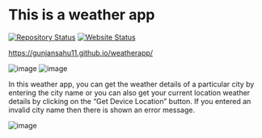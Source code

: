 # This is a weather app 

[![Repository Status](https://img.shields.io/badge/Repository%20Status-Maintained-dark%20green.svg)](https://github.com/GunjanSahu11)
[![Website Status](https://img.shields.io/badge/Website%20Status-Online-green)](https://gunjansahu11.github.io/weatherapp/)


https://gunjansahu11.github.io/weatherapp/


![image](https://user-images.githubusercontent.com/74657116/227769869-73b2432d-e70d-4085-87fe-d627ee2b0348.png)
![image](https://user-images.githubusercontent.com/74657116/227772818-5cc782e2-4d21-464a-b004-52d8509dfcd7.png)


In this weather app, you can get the weather details of a particular city by entering the city name or you can also get your current location weather details by clicking on the “Get Device Location” button. If you entered an invalid city name then there is shown an error message.

![image](https://user-images.githubusercontent.com/74657116/227768412-2acc1c8e-8837-423b-92ad-f0f52c261b92.png)
